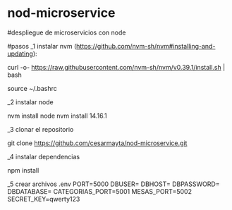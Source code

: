 # nod-microservice
#despliegue de microservicios con node

#pasos
_1 instalar nvm (https://github.com/nvm-sh/nvm#installing-and-updating):

curl -o- https://raw.githubusercontent.com/nvm-sh/nvm/v0.39.1/install.sh | bash

source ~/.bashrc

_2 instalar node

nvm install node
nvm install 14.16.1

_3 clonar el repositorio

git clone https://github.com/cesarmayta/nod-microservice.git

_4 instalar dependencias

npm install

_5 crear archivos .env
    PORT=5000
    DBUSER=
    DBHOST=
    DBPASSWORD=
    DBDATABASE=
    CATEGORIAS_PORT=5001
    MESAS_PORT=5002
    SECRET_KEY=qwerty123

